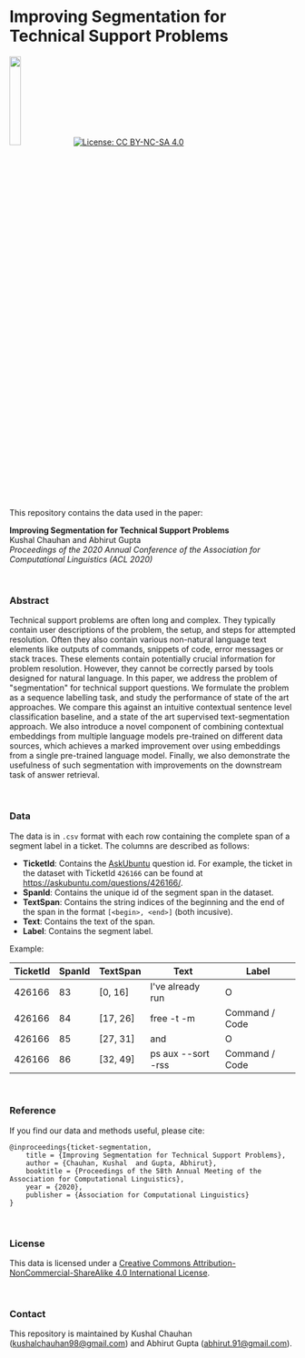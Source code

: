 # Improving Segmentation for Technical Support Problems

<img src="https://aaai.org/Conferences/AAAI-19/wp-content/uploads/2018/11/ibm_research_ai.png" width="20%"> &nbsp; [![License: CC BY-NC-SA 4.0](https://img.shields.io/badge/License-CC%20BY--NC--SA%204.0-lightgrey.svg)](https://creativecommons.org/licenses/by-nc-sa/4.0/)



This repository contains the data used in the paper:

**Improving Segmentation for Technical Support Problems** <br>
Kushal Chauhan and Abhirut Gupta <br>
*Proceedings of the 2020 Annual Conference of the Association for Computational Linguistics (ACL 2020)* <br>
<!-- [[Full Text]()] -->

<br>

### Abstract

Technical support problems are often long and complex. They typically contain user descriptions of the problem, the setup, and steps for attempted resolution. Often they also contain various non-natural language text elements like outputs of commands, snippets of code, error messages or stack traces. These elements contain potentially crucial information for problem resolution. However, they cannot be correctly parsed by tools designed for natural language. In this paper, we address the problem of "segmentation" for technical support questions. We formulate the problem as a sequence labelling task, and study the performance of state of the art approaches. We compare this against an intuitive contextual sentence level classification baseline, and a state of the art supervised text-segmentation approach. We also introduce a novel component of combining contextual embeddings from multiple language models pre-trained on different data sources, which achieves a marked improvement over using embeddings from a single pre-trained language model. Finally, we also demonstrate the usefulness of such segmentation with improvements on the downstream task of answer retrieval.

<br>

### Data

The data is in `.csv` format with each row containing the complete span of a segment label in a ticket. The columns are described as follows:

- **TicketId**: Contains the [AskUbuntu](https://askubuntu.com/questions) question id. For example, the ticket in the dataset with TicketId `426166` can be found at https://askubuntu.com/questions/426166/.
- **SpanId**: Contains the unique id of the segment span in the dataset.
- **TextSpan**: Contains the string indices of the beginning and the end of the span in the format `[<begin>, <end>]` (both incusive).
- **Text**: Contains the text of the span.
- **Label**: Contains the segment label.

Example:

| TicketId | SpanId | TextSpan   | Text                | Label          |
| -------- | ------ | ---------- | ------------------- | -------------- |
| 426166   | 83     | [0, 16]    | I've already run    | O              |
| 426166   | 84     | [17, 26]   | free -t -m          | Command / Code |
| 426166   | 85     | [27, 31]   |  and                | O              |
| 426166   | 86     | [32, 49]   | ps aux --sort -rss  | Command / Code |

<br>

### Reference

If you find our data and methods useful, please cite:
```
@inproceedings{ticket-segmentation,
    title = {Improving Segmentation for Technical Support Problems},
    author = {Chauhan, Kushal  and Gupta, Abhirut},
    booktitle = {Proceedings of the 58th Annual Meeting of the Association for Computational Linguistics},
    year = {2020},
    publisher = {Association for Computational Linguistics}
}
```

<br>

### License

This data is licensed under a [Creative Commons Attribution-NonCommercial-ShareAlike 4.0 International License](https://creativecommons.org/licenses/by-nc-sa/4.0/).

<br>

### Contact

This repository is maintained by Kushal Chauhan (kushalchauhan98@gmail.com) and Abhirut Gupta (abhirut.91@gmail.com).